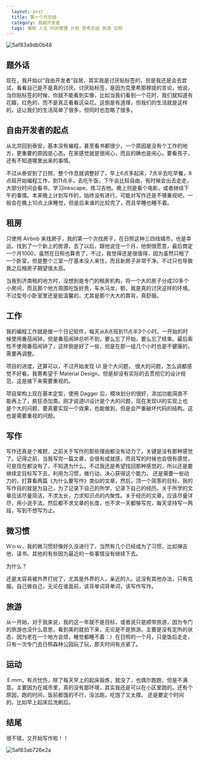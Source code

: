 ```yaml
---
  layout: post
  title: 第一个月总结
  category: 自由开发者
  tags: 编程 人生 时间管理 计划 思考总结 旅游 日照
---
```


![5af83a9db0b48](https://i.loli.net/2018/05/13/5af83a9db0b48.jpg)

## 题外话
现在，我开始以“自由开发者”自居，其实我是讨厌贴标签的，但是我还是会去尝试，看看自己是不是真的讨厌。讨厌贴标签，是因为克里希那穆提的言论，他说，当你贴标签的时候，你就不能看到实像，比如当我们看到一个花时，我们就知道有花瓣，红色的，而不是真正看看这朵花。这倒是有道理，但我们的生活就是这样的，这让我们的生活简单了很多，但同时也忽略了很多。

## 自由开发者的起点
从北京回到泰安，基本没有编程，甚至看书都很少，一个原因是没有个工作的地方，更重要的原因是心态。在家感觉就是很闹心，而且的确也是闹心，要看孩子，还有不知道哪里出来的事情。

不过从泰安到了日照，整个作息就调整好了，早上6点多起床，7点半去吃早餐，8点班开始编程工作，到11点半，去吃午饭，下午会比较自由，有时候会出去走走，大部分时间会看书，学习Inkscape，练习吉他。晚上则是看个电影，或者继续下午的事情。本来晚上计划写作的，始终没有进行，可能对写作还是不够重视吧。一般会在晚上10点上床睡觉，但是后来谁的比较完了，而且早睡也睡不着。

## 租房
只使用 Airbnb 来找房子，我的第一个次找房子，在日照这种三四线城市，也是幸运，找到了一个新上的房源，去了以后，跟他说住一个月，他倒很愿意，最后商定一个月1000，虽然在日照也算贵了，不过，我觉得还是很值得，因为虽然只租了一个卧室，但是整个三室一厅基本没人来住，而且新房子非常干净。不过只也导致我之后租房子期望值太高。

当我到济南租的地方时，没想到是专门的租房机构，将一个大的房子分成20多个小房间，而且那个地方周围吃饭好贵，车水马龙，额，我是真的讨厌这样的环境。不过型号小卧室里还是挺温馨的，尤其是那个大大的靠背，真舒服。

## 工作
我的编程工作就是做一个日记软件，每天从8点班到11点半3个小时。一开始的时候使用番茄闹钟，但是番茄闹钟总听不到，要么忘了开始，要么忘了结束。最后索性不使用番茄闹钟了，这样倒是好了一些，但是在那一组几个小时也是不健康的，需要再调整。

项目的进度，还算可以，不过开始发现 UI 是个大问题， 很大的问题，怎么调都感觉不好看。我寄希望于 Material Design，但是却没有实际的去贯彻它的设计规范，这是接下来需要重视的。

项目架构上现在基本定型，使用 Dagger 后，模块划分的很好，添加功能简直不能再上了，疯狂添加类。刚才说道UI设计是个大的问题，现在发现UI的实现上也是个大的问题，要真要实现一个效果，也能做到，但是会严重破坏代码的结构。这也是需要重视的问题。

## 写作
写作还真是个难题，之前关于写作的那些理由都没有动力了，关键是没有那种感觉了。记得之前，当我写完一篇文章，会很有成就感，而且写的时候也会很有感觉，可是现在都没有了，不知道为什么。不过我还是希望找回那种感觉的，所以还是要继续定目标写下去，利用为习惯，微行动，决心获得这个能力。
还是需要一些动力的，打算看两篇《为什么要写作》类似的文章，然后，顶一个简答的目标，我的写作目的就是为自己，为了记录下自己的所学，记录下自己的经历。关于所学的文章应该尽量简洁，不求太长，力求知识点的内聚性。关于经历的文章，应该尽量详尽，用小说手法。然后都不求文章的长度，也不求一天都够写完，每天坚持写一两段，写到不想写为止。

## 微习惯

Ｗｏｗ，我的微习惯好像好久没进行了，当然有几个已经成为了习惯，比如弹吉他，读书。其他的有些因为最近的一些事情没有继续下去。

为什么？

还是太容易被外界打扰了，尤其是外界的人，亲近的人。这没有其他办法，只有克服。自己做自己，无论在谁面前，该背单词背单词，该写作写作。

## 旅游

从一开始，对于我来说，我的这一年就不是目标，或者说只是顺带旅游，因为专门的旅游也没什么意思，看到美的就拍下来，无论是不是旅游。主要是没有定所的状态，因为老在一个地方会烦，睡觉都睡不着：）在日照的一个月，只是饭后走走，只有一次专门去日照森林公园玩了玩，那天时间有点紧了。

## 运动

Ｅｍｍ，有点忧伤，除了每天早上的起床锻炼，就没了，也偶尔跑跑，但是不满意。主要因为在城市里，真的没有那环境，其实我还是可以在小区里跑的。还有个原因，跑的时间，饭前都饿的不行，没法跑，吃饱了又太撑。
还是要定个时间的，比如早上起床后洗刷后。

## 结尾
很不错，又开始写作啦！！

![5af83ab726e2a](https://i.loli.net/2018/05/13/5af83ab726e2a.jpg)
